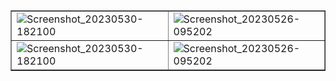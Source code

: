 <!DOCTYPE html>
<html lang="en">
<head>
    <meta charset="UTF-8">
    <meta http-equiv="X-UA-Compatible" content="IE=edge">
    <meta name="viewport" content="width=device-width, initial-scale=1.0">
    <title>Image Gallery</title>
</head>
<body>

<table border="1">
    <tr>
        <td><img src="https://github.com/nahlabhm/e-commerce-en-marque-blanche-/assets/49809803/b2c581fb-1a7b-4136-894d-25cabaf8e46c" alt="Screenshot_20230530-182100"></td>
        <td><img src="https://github.com/nahlabhm/e-commerce-en-marque-blanche-/assets/49809803/072a1c90-bcb5-4ea3-8220-a0940c04f54a" alt="Screenshot_20230526-095202"></td>
        <!-- Add more rows for each image -->
    </tr>
    <tr>
        <td><img src="https://github.com/nahlabhm/e-commerce-en-marque-blanche-/assets/49809803/9e3a74ee-9754-47af-8a72-5c175296b595" alt="Screenshot_20230530-182100"></td>
        <td><img src="https://github.com/nahlabhm/e-commerce-en-marque-blanche-/assets/49809803/c6f494ac-d391-4e2f-b5af-32e5e39a27e7" alt="Screenshot_20230526-095202"></td>
        <!-- Add more rows for each image -->
    </tr>
</table>

</body>
</html>

